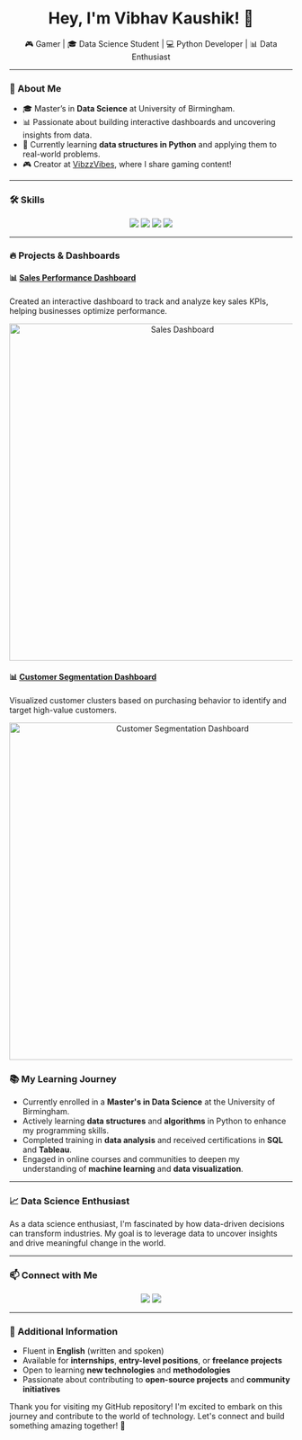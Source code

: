 <!-- Header section with a custom banner -->
<!--<p align="center">
  <img src="https://i.imgur.com/abc456.png" alt="Data Science Banner" width="100%" />
</p>-->


<h1 align="center">Hey, I'm Vibhav Kaushik! 👋</h1>

<p align="center">
  🎮 Gamer | 🎓 Data Science Student | 💻 Python Developer | 📊 Data Enthusiast
</p>

---

### 🚀 About Me

- 🎓 Master’s in **Data Science** at University of Birmingham.
- 📊 Passionate about building interactive dashboards and uncovering insights from data.
- 🌱 Currently learning **data structures in Python** and applying them to real-world problems.
- 🎮 Creator at [VibzzVibes](https://youtube.com/c/vibzzvibes), where I share gaming content!

---

### 🛠️ Skills

<p align="center">
  <img src="https://img.shields.io/badge/Python-3776AB?style=for-the-badge&logo=python&logoColor=white" />
  <img src="https://img.shields.io/badge/SQL-4479A1?style=for-the-badge&logo=postgresql&logoColor=white" />
  <img src="https://img.shields.io/badge/Tableau-E97627?style=for-the-badge&logo=tableau&logoColor=white" />
  <img src="https://img.shields.io/badge/Data_Analysis-4D65A8?style=for-the-badge&logo=data%20visualization&logoColor=white" />
</p>

---

### 🔥 Projects & Dashboards

#### **📊 [Sales Performance Dashboard](https://public.tableau.com/app/profile/vibhav.kaushik/viz/Practicecharts_17220849147070/Cascadingfilter)**  
Created an interactive dashboard to track and analyze key sales KPIs, helping businesses optimize performance.

<p align="center">
  <a href="https://public.tableau.com/app/profile/vibhav.kaushik/viz/Practicecharts_17220849147070/Cascadingfilter">
    <img src="https://your-image-url.com/sales-dashboard.png" alt="Sales Dashboard" width="600" />
  </a>
</p>

#### **📊 [Customer Segmentation Dashboard](https://public.tableau.com/app/profile/vibhav.kaushik/viz/Practicecharts_17220849147070/Cascadingfilter)**  
Visualized customer clusters based on purchasing behavior to identify and target high-value customers.

<p align="center">
  <a href="https://public.tableau.com/app/profile/vibhav.kaushik/viz/Practicecharts_17220849147070/Cascadingfilter">
    <img src="https://your-image-url.com/customer-segmentation-dashboard.png" alt="Customer Segmentation Dashboard" width="600" />
  </a>
</p>

### 📚 My Learning Journey

- Currently enrolled in a **Master's in Data Science** at the University of Birmingham.
- Actively learning **data structures** and **algorithms** in Python to enhance my programming skills.
- Completed training in **data analysis** and received certifications in **SQL** and **Tableau**.
- Engaged in online courses and communities to deepen my understanding of **machine learning** and **data visualization**.

---

### 📈 Data Science Enthusiast

As a data science enthusiast, I'm fascinated by how data-driven decisions can transform industries. My goal is to leverage data to uncover insights and drive meaningful change in the world.

---

### 📫 Connect with Me

<p align="center">


<p align="center">
  <a href="https://linkedin.com/in/your-linkedin-profile"><img src="https://img.shields.io/badge/LinkedIn-0A66C2?style=for-the-badge&logo=linkedin&logoColor=white" /></a>
  <a href="mailto:vibhavkaushik200207@gmail.com"><img src="https://img.shields.io/badge/Email-D14836?style=for-the-badge&logo=gmail&logoColor=white" /></a>
</p>

 ---

### 📝 Additional Information
- Fluent in **English** (written and spoken)
- Available for **internships**, **entry-level positions**, or **freelance projects**
- Open to learning **new technologies** and **methodologies**
- Passionate about contributing to **open-source projects** and **community initiatives**

Thank you for visiting my GitHub repository! I'm excited to embark on this journey and contribute to the world of technology. Let's connect and build something amazing together! 🚀


